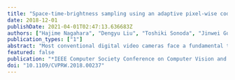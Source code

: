 ```yaml
---
title: "Space-time-brightness sampling using an adaptive pixel-wise coded exposure"
date: 2018-12-01
publishDate: 2021-04-01T02:47:13.636683Z
authors: ["Hajime Nagahara", "Dengyu Liu", "Toshiki Sonoda", "Jinwei Gu"]
publication_types: ["1"]
abstract: "Most conventional digital video cameras face a fundamental trade-off between spatial resolution, temporal resolution and dynamic range (i.e., brightness resolution) because of a limited bandwidth for data transmission. A few recent studies have shown that with non-uniform space-time sampling, such as that implemented with pixel-wise coded exposure, one can go beyond this trade-off and achieve high efficiency for scene capture. However, in these studies, the sampling schemes were pre-defined and independent of the target scene content. In this paper, we propose an adaptive space-time-brightness sampling method to further improve the efficiency of video capture. The proposed method adaptively updates a pixel-wise coded exposure pattern using the information analyzed from previously captured frames. We built a prototype camera that enables adaptive coding of patterns online to show the feasibility of the proposed adaptive coded exposure method. Simulation and experimental results show that the adaptive space-time-brightness sampling scheme achieves more accurate video reconstruction results and high dynamic range with less computational cost, than previous method. To the best of our knowledge, our prototype is the first implementation of an adaptive pixel-wise coded exposure camera."
featured: false
publication: "*IEEE Computer Society Conference on Computer Vision and Pattern Recognition Workshops*"
doi: "10.1109/CVPRW.2018.00237"
---
```


